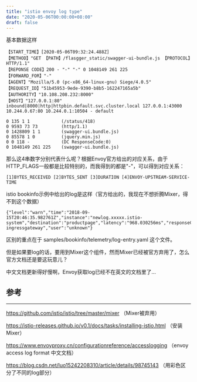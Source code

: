 ```yaml
---
title: "istio envoy log type"
date: "2020-05-06T00:00:00+08:00"
draft: false
---
```


基本数据这样

```shell
【START_TIME】[2020-05-06T09:32:24.488Z] 
【METHOD】"GET 【PATH】/flasgger_static/swagger-ui-bundle.js 【PROTOCOL】HTTP/1.1" 
【REPONSE CODE】200 - "-" "-" 0 1048149 261 225 
【FORWARD_FOR】"-" 
【AGENT】"Mozilla/5.0 (pc-x86_64-linux-gnu) Siege/4.0.5"
【REQUEST_ID】"51b45953-9ede-9390-b8b5-162247165a5b"
【AUTHORITY】"10.108.208.232:8000" 
【HOST】"127.0.0.1:80" 
inbound|8000|http|httpbin.default.svc.cluster.local 127.0.0.1:43000 10.244.0.67:80 10.244.0.1:10504 - default
```

```basic
0 135 1 1            (/status/418)
0 9593 73 73         (http/1.1)
0 1428809 1 1        (swagger-ui.bundle.js)
0 85578 1 0          (jquery.min.js)
0 0 118 -            (DC ResponseCode:0)
0 1048149 261 225    (swagger-ui.bundle.js)
```

那么这4串数字分别代表什么呢？根据Envoy官方给出的对应关系，由于HTTP_FLAGS一般都是比较特别的，而我得到的都是"-"，可以得到对应关系：

```shell
[1]BYTES_RECEIVED [2]BYTES_SENT [3]DURATION [4]ENVOY-UPSTREAM-SERVICE-TIME
```

istio bookinfo示例中给出的log是这样（官方给出的，我现在不想折腾Mixer，得不到这个数据）

```shell
{"level":"warn","time":"2018-09-15T20:46:35.982761Z","instance":"newlog.xxxxx.istio-system","destination":"productpage","latency":"968.030256ms","responseCode":200,"responseSize":4415,"source":"istio-ingressgateway","user":"unknown"}
```

区别的重点在于 samples/bookinfo/telemetry/log-entry.yaml 这个文件。

但是如果要log的话，要用到Mixer这个组件，然而Mixer已经被官方弃用了，怎么官方文档还是要这玩意儿？

中文文档更新得好慢啊，Envoy获取log已经不在英文的文档里了…

## 参考

---

https://github.com/istio/istio/tree/master/mixer （Mixer被弃用）

https://istio-releases.github.io/v0.1/docs/tasks/installing-istio.html （安装Mixer）

https://www.envoyproxy.cn/configurationreference/accesslogging （envoy access log format 中文文档）

https://blog.csdn.net/luo15242208310/article/details/98745143 （用彩色区分了不同的log部分）